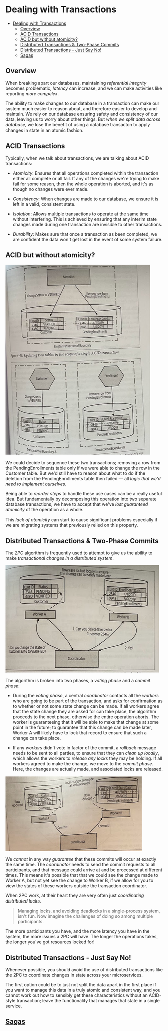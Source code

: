 # Dealing with Transactions

- [Dealing with Transactions](#dealing-with-transactions)
  - [Overview](#overview)
  - [ACID Transactions](#acid-transactions)
  - [ACID but without atomicity?](#acid-but-without-atomicity)
  - [Distributed Transactions & Two-Phase Commits](#distributed-transactions--two-phase-commits)
  - [Distributed Transactions - Just Say No!](#distributed-transactions---just-say-no)
  - [Sagas](#sagas)

## Overview

When breaking apart our databases, maintaining *referential integrity* becomes problematic, *latency* can increase, and we can make activities like reporting *more compelex*.

The ability to make changes to our database in a transaction can make our system much easier to reason about, and therefore easier to develop and maintain. We rely on our database ensuring safety and consistency of our data, leaving us to worry about other things. But *when we split data across database*, we lose the benefit of using a database transacton to apply changes in state in an atomic fashion.

## ACID Transactions

Typically, when we talk about transactions, we are talking about ACID transactions:

* *Atomicity*: Ensures that all operations completed within the transaction either all complete or all fail. If any of the changes we're trying to make fail for some reason, then the whole operation is aborted, and it's as though no changes were ever made.

* *Consistency*: When changes are made to our database, we ensure it is left in a valid, consistent state.

* *Isolation*: Allows multiple transactions to operate at the same time without interfering. This is achieved by ensuring that any interim state changes made during one transaction are invisible to other transactions.

* *Durability*: Makes sure that once a transaction as been completed, we are confident the data won't get lost in the event of some system failure.

## ACID but without atomicity?

![](2021-11-14-21-25-55.png)

We could decide to sequence these two transactions; removing a row from the PendingEnrollments table only if we were able to change the row in the Customer table. But we'd still have to reason about what to do if the deletion from the PendingEnrollments table then failed — all *logic that we'd need to implement ourselves*.

Being able to *reorder steps* to handle these use cases can be a really useful idea. But fundamentally by decomposing this operation into two separate database transactions, we have to accept that we've *lost guaranteed atomicity* of the operation as a whole.

This *lack of atomicity* can start to cause significant problems especially if we are migrating systems that previously relied on this property.

## Distributed Transactions & Two-Phase Commits

The *2PC* algorithm is frequently used to attempt to give us the ability to make *transactional changes in a distributed system*.

![](2021-11-14-21-45-26.png)

The algorithm is broken into two phases, a *voting phase* and a *commit phase*:

* During the *voting phase*, a central *coordinator* contacts all the *workers* who are going to be part of the transaction, and asks for confirmation as to whether or not some state change can be made. If all workers agree that the state change they are asked for can take place, the algorithm proceeds to the next phase, otherwise the entire operation aborts. The worker is guaranteeing that it will be able to make that change at some point in the future; to guarantee that this change can be made later, Worker A will likely have to lock that record to ensure that such a change can take place.

* If any *workers* didn't vote in factor of the commit, a *rollback* message needs to be sent to all parties, to ensure that they can *clean up locally*, which allows the workers to *release any locks* they may be holding. If all workers agreed to make the change, we move to the *commit phase*. Here, the changes are actually made, and associated locks are released.

![](2021-11-14-21-45-39.png)

We *cannot* in any way *guarantee* that these commits will occur at exactly the same time. The *coordinator* needs to send the commit requests to all participants, and that message could arrive at and be processed at different times. This means it's possible that that we could see the change made to Worker A, but not yet see the change to Worker B, if we allow for you to view the states of these workers outside the transaction coordinator.

When 2PC work, at their heart they are very often just *coordinating distributed locks*.

> Managing locks, and avoiding deadlocks in a single-process system, isn't fun. Now imagine the challenges of doing so among multiple participants.

The more participants you have, and the more latency you have in the system, the more issues a 2PC will have. The longer the operations takes, the longer you've got resources locked for!

## Distributed Transactions - Just Say No!

Whenever possible, you should avoid the use of distributed transactions like the 2PC to coordinate changes in state across your microservices.

The first option could be to just not split the data apart in the first place if you want to manage this data in a truly atomic and consistent way, and you cannot work out how to sensibly get these characteristics without an ACID-style transaction; leave the functionality that manages that state in a single service.


## [Sagas](./sagas)
